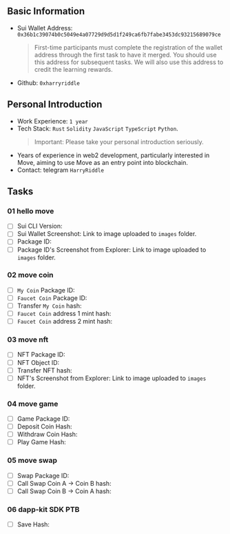 ## Basic Information

- Sui Wallet Address: `0x36b1c39074b0c5049e4a07729d9d5d1f249ca6fb7fabe3453dc93215689079ce`
  > First-time participants must complete the registration of the wallet address through the first task to have it merged. You should use this address for subsequent tasks. We will also use this address to credit the learning rewards.
- Github: `0xharryriddle`

## Personal Introduction

- Work Experience: `1 year`
- Tech Stack: `Rust` `Solidity` `JavaScript` `TypeScript` `Python`.
  > Important: Please take your personal introduction seriously.
- Years of experience in web2 development, particularly interested in Move, aiming to use Move as an entry point into blockchain.
- Contact: telegram `HarryRiddle`

## Tasks

### 01 hello move

- [ ] Sui CLI Version:
- [ ] Sui Wallet Screenshot: Link to image uploaded to `images` folder.
- [ ] Package ID:
- [ ] Package ID's Screenshot from Explorer: Link to image uploaded to `images` folder.

### 02 move coin

- [ ] `My Coin` Package ID:
- [ ] `Faucet Coin` Package ID:
- [ ] Transfer `My Coin` hash:
- [ ] `Faucet Coin` address 1 mint hash:
- [ ] `Faucet Coin` address 2 mint hash:

### 03 move nft

- [ ] NFT Package ID:
- [ ] NFT Object ID:
- [ ] Transfer NFT hash:
- [ ] NFT's Screenshot from Explorer: Link to image uploaded to `images` folder.

### 04 move game

- [ ] Game Package ID:
- [ ] Deposit Coin Hash:
- [ ] Withdraw Coin Hash:
- [ ] Play Game Hash:

### 05 move swap

- [ ] Swap Package ID:
- [ ] Call Swap Coin A -> Coin B hash:
- [ ] Call Swap Coin B -> Coin A hash:

### 06 dapp-kit SDK PTB

- [ ] Save Hash:
